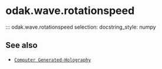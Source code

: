 # odak.wave.rotationspeed

::: odak.wave.rotationspeed
    selection:
        docstring_style: numpy

## See also

* [`Computer Generated-Holography`](../../cgh.md)
